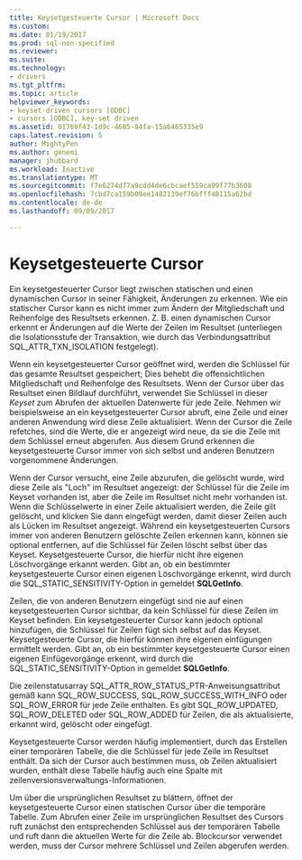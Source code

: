 ```yaml
---
title: Keysetgesteuerte Cursor | Microsoft Docs
ms.custom: 
ms.date: 01/19/2017
ms.prod: sql-non-specified
ms.reviewer: 
ms.suite: 
ms.technology:
- drivers
ms.tgt_pltfrm: 
ms.topic: article
helpviewer_keywords:
- keyset-driven cursors [ODBC]
- cursors [ODBC], key-set driven
ms.assetid: 01769f43-1d9c-4685-84fa-15a6465335e9
caps.latest.revision: 5
author: MightyPen
ms.author: genemi
manager: jhubbard
ms.workload: Inactive
ms.translationtype: MT
ms.sourcegitcommit: f7e6274d77a9cdd4de6cbcaef559ca99f77b3608
ms.openlocfilehash: 7cbd7ca159b09ee1482139ef76bfff48115a62bd
ms.contentlocale: de-de
ms.lasthandoff: 09/09/2017

---
```

# <a name="keyset-driven-cursors"></a>Keysetgesteuerte Cursor
Ein keysetgesteuerter Cursor liegt zwischen statischen und einen dynamischen Cursor in seiner Fähigkeit, Änderungen zu erkennen. Wie ein statischer Cursor kann es nicht immer zum Ändern der Mitgliedschaft und Reihenfolge des Resultsets erkennen. Z. B. einen dynamischen Cursor erkennt er Änderungen auf die Werte der Zeilen im Resultset (unterliegen die Isolationsstufe der Transaktion, wie durch das Verbindungsattribut SQL_ATTR_TXN_ISOLATION festgelegt).  
  
 Wenn ein keysetgesteuerter Cursor geöffnet wird, werden die Schlüssel für das gesamte Resultset gespeichert; Dies behebt die offensichtlichen Mitgliedschaft und Reihenfolge des Resultsets. Wenn der Cursor über das Resultset einen Bildlauf durchführt, verwendet Sie Schlüssel in dieser *Keyset* zum Abrufen der aktuellen Datenwerte für jede Zeile. Nehmen wir beispielsweise an ein keysetgesteuerter Cursor abruft, eine Zeile und einer anderen Anwendung wird diese Zeile aktualisiert. Wenn der Cursor die Zeile refetches, sind die Werte, die er angezeigt wird neue, da sie die Zeile mit dem Schlüssel erneut abgerufen. Aus diesem Grund erkennen die keysetgesteuerte Cursor immer von sich selbst und anderen Benutzern vorgenommene Änderungen.  
  
 Wenn der Cursor versucht, eine Zeile abzurufen, die gelöscht wurde, wird diese Zeile als "Loch" im Resultset angezeigt: der Schlüssel für die Zeile im Keyset vorhanden ist, aber die Zeile im Resultset nicht mehr vorhanden ist. Wenn die Schlüsselwerte in einer Zeile aktualisiert werden, die Zeile gilt gelöscht, und klicken Sie dann eingefügt werden, damit dieser Zeilen auch als Lücken im Resultset angezeigt. Während ein keysetgesteuerten Cursors immer von anderen Benutzern gelöschte Zeilen erkennen kann, können sie optional entfernen, auf die Schlüssel für Zeilen löscht selbst über das Keyset. Keysetgesteuerte Cursor, die hierfür nicht ihre eigenen Löschvorgänge erkannt werden. Gibt an, ob ein bestimmter keysetgesteuerte Cursor einen eigenen Löschvorgänge erkennt, wird durch die SQL_STATIC_SENSITIVITY-Option in gemeldet **SQLGetInfo**.  
  
 Zeilen, die von anderen Benutzern eingefügt sind nie auf einen keysetgesteuerten Cursor sichtbar, da kein Schlüssel für diese Zeilen im Keyset befinden. Ein keysetgesteuerter Cursor kann jedoch optional hinzufügen, die Schlüssel für Zeilen fügt sich selbst auf das Keyset. Keysetgesteuerte Cursor, die hierfür können ihre eigenen einfügungen ermittelt werden. Gibt an, ob ein bestimmter keysetgesteuerte Cursor einen eigenen Einfügevorgänge erkennt, wird durch die SQL_STATIC_SENSITIVITY-Option in gemeldet **SQLGetInfo**.  
  
 Die zeilenstatusarray SQL_ATTR_ROW_STATUS_PTR-Anweisungsattribut gemäß kann SQL_ROW_SUCCESS, SQL_ROW_SUCCESS_WITH_INFO oder SQL_ROW_ERROR für jede Zeile enthalten. Es gibt SQL_ROW_UPDATED, SQL_ROW_DELETED oder SQL_ROW_ADDED für Zeilen, die als aktualisierte, erkannt wird, gelöscht oder eingefügt.  
  
 Keysetgesteuerte Cursor werden häufig implementiert, durch das Erstellen einer temporären Tabelle, die die Schlüssel für jede Zeile im Resultset enthält. Da sich der Cursor auch bestimmen muss, ob Zeilen aktualisiert wurden, enthält diese Tabelle häufig auch eine Spalte mit zeilenversionsverwaltungs-Informationen.  
  
 Um über die ursprünglichen Resultset zu blättern, öffnet der keysetgesteuerte Cursor einen statischen Cursor über die temporäre Tabelle. Zum Abrufen einer Zeile im ursprünglichen Resultset des Cursors ruft zunächst den entsprechenden Schlüssel aus der temporären Tabelle und ruft dann die aktuellen Werte für die Zeile ab. Blockcursor verwendet werden, muss der Cursor mehrere Schlüssel und Zeilen abgerufen werden.

